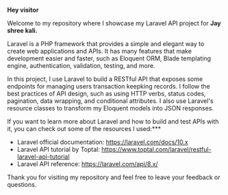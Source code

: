 **Hey visitor**

Welcome to my repository where I showcase my Laravel API project for **Jay shree kali.**

Laravel is a PHP framework that provides a simple and elegant way to create web applications and APIs. It has many features that make development easier and faster, such as Eloquent ORM, Blade templating engine, authentication, validation, testing, and more.

In this project, I use Laravel to build a RESTful API that exposes some endpoints for managing users transaction keepking records. I follow the best practices of API design, such as using HTTP verbs, status codes, pagination, data wrapping, and conditional attributes. I also use Laravel's resource classes to transform my Eloquent models into JSON responses.

If you want to learn more about Laravel and how to build and test APIs with it, you can check out some of the resources I used:***

- Laravel official documentation: https://laravel.com/docs/10.x
- Laravel API tutorial by Toptal: https://www.toptal.com/laravel/restful-laravel-api-tutorial
- Laravel API reference: https://laravel.com/api/8.x/

Thank you for visiting my repository and feel free to leave your feedback or questions.
